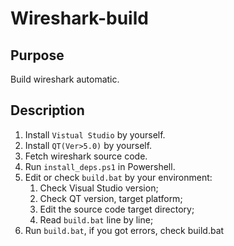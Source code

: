 # Wireshark-build

## Purpose

Build wireshark automatic.

## Description

 1. Install `Vistual Studio` by yourself.
 2. Install `QT(Ver>5.0)` by yourself.
 3. Fetch wireshark source code.
 4. Run `install_deps.ps1` in Powershell.
 5. Edit or check `build.bat` by your environment: 
    1) Check Visual Studio version; 
    2) Check QT version, target platform; 
    3) Edit the source code target directory;
    4) Read `build.bat` line by line;
 6. Run `build.bat`, if you got errors, check build.bat
